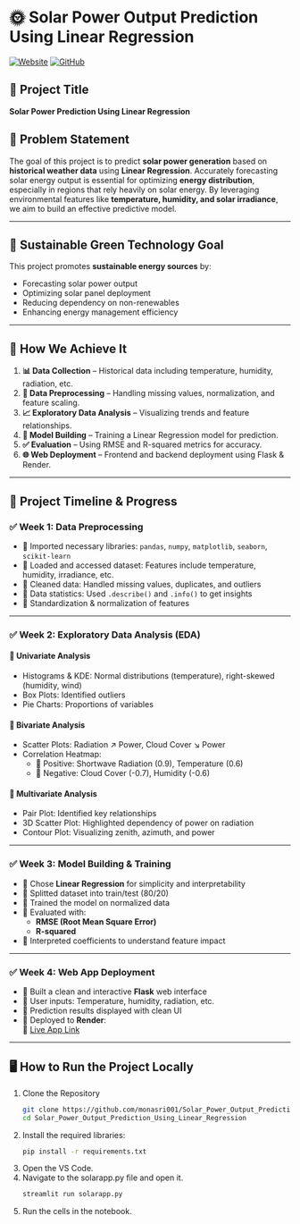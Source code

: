 # 🌞 Solar Power Output Prediction Using Linear Regression

[![Website](https://img.shields.io/badge/Live%20App-Visit-blue?style=for-the-badge)](https://solarpowerprediction-en3y.onrender.com)
[![GitHub](https://img.shields.io/badge/Source%20Code-GitHub-blue?style=for-the-badge&logo=github)](https://github.com/monasri001/Solar_Power_Output_Prediction_Using_Linear_Regression)

## 📌 Project Title
**Solar Power Prediction Using Linear Regression**

## 🧠 Problem Statement

The goal of this project is to predict **solar power generation** based on **historical weather data** using **Linear Regression**. Accurately forecasting solar energy output is essential for optimizing **energy distribution**, especially in regions that rely heavily on solar energy. By leveraging environmental features like **temperature, humidity, and solar irradiance**, we aim to build an effective predictive model.

---

## 🌱 Sustainable Green Technology Goal

This project promotes **sustainable energy sources** by:
- Forecasting solar power output
- Optimizing solar panel deployment
- Reducing dependency on non-renewables
- Enhancing energy management efficiency

---

## 🚀 How We Achieve It

1. **📊 Data Collection** – Historical data including temperature, humidity, radiation, etc.
2. **🧹 Data Preprocessing** – Handling missing values, normalization, and feature scaling.
3. **📈 Exploratory Data Analysis** – Visualizing trends and feature relationships.
4. **🔧 Model Building** – Training a Linear Regression model for prediction.
5. **✅ Evaluation** – Using RMSE and R-squared metrics for accuracy.
6. **🌐 Web Deployment** – Frontend and backend deployment using Flask & Render.

---

## 📅 Project Timeline & Progress

### ✅ **Week 1: Data Preprocessing**
- 🔹 Imported necessary libraries: `pandas`, `numpy`, `matplotlib`, `seaborn`, `scikit-learn`
- 🔹 Loaded and accessed dataset: Features include temperature, humidity, irradiance, etc.
- 🔹 Cleaned data: Handled missing values, duplicates, and outliers
- 🔹 Data statistics: Used `.describe()` and `.info()` to get insights
- 🔹 Standardization & normalization of features

---

### ✅ **Week 2: Exploratory Data Analysis (EDA)**

#### 📌 **Univariate Analysis**
- Histograms & KDE: Normal distributions (temperature), right-skewed (humidity, wind)
- Box Plots: Identified outliers
- Pie Charts: Proportions of variables

#### 📌 **Bivariate Analysis**
- Scatter Plots: Radiation ↗ Power, Cloud Cover ↘ Power
- Correlation Heatmap:
  - 🔺 Positive: Shortwave Radiation (0.9), Temperature (0.6)
  - 🔻 Negative: Cloud Cover (-0.7), Humidity (-0.6)

#### 📌 **Multivariate Analysis**
- Pair Plot: Identified key relationships
- 3D Scatter Plot: Highlighted dependency of power on radiation
- Contour Plot: Visualizing zenith, azimuth, and power

---

### ✅ **Week 3: Model Building & Training**

- 🔹 Chose **Linear Regression** for simplicity and interpretability
- 🔹 Splitted dataset into train/test (80/20)
- 🔹 Trained the model on normalized data
- 🔹 Evaluated with:
  - **RMSE (Root Mean Square Error)**
  - **R-squared**
- 🔹 Interpreted coefficients to understand feature impact

---

### ✅ **Week 4: Web App Deployment**

- 🔹 Built a clean and interactive **Flask** web interface
- 🔹 User inputs: Temperature, humidity, radiation, etc.
- 🔹 Prediction results displayed with clean UI
- 🔹 Deployed to **Render**:  
  🔗 [Live App Link](https://solarpowerprediction-en3y.onrender.com)

---

## 🖥️ How to Run the Project Locally

1. Clone the Repository
    ```bash
    git clone https://github.com/monasri001/Solar_Power_Output_Prediction_Using_Linear_Regression.git
    cd Solar_Power_Output_Prediction_Using_Linear_Regression

2. Install the required libraries:
   ```bash
   pip install -r requirements.txt
3. Open the VS Code.
4. Navigate to the solarapp.py file and open it.
   ```bash
   streamlit run solarapp.py
5. Run the cells in the notebook.
